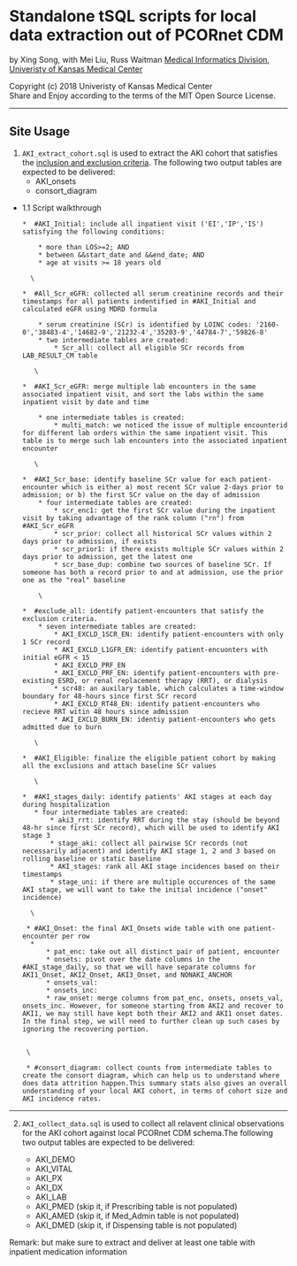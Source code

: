 Standalone tSQL scripts for local data extraction out of PCORnet CDM
====================================================================


by Xing Song, with Mei Liu, Russ Waitman
[Medical Informatics Division, Univeristy of Kansas Medical Center][MI]

[MI]: http://informatics.kumc.edu/

Copyright (c) 2018 Univeristy of Kansas Medical Center  
Share and Enjoy according to the terms of the MIT Open Source License.

***

## Site Usage 

1. `AKI_extract_cohort.sql` is used to extract the AKI cohort that satisfies the [inclusion and exclusion criteria]. The following two output tables are expected to be delivered:        
      * AKI_onsets
      * consort_diagram

[inclusion and exclusion criteria]: https://github.com/kumc-bmi/AKI_CDM/blob/master/report/AKI_CDM_EXT_VALID_p1_QA.Rmd


- 1.1 Script walkthrough

      *  #AKI_Initial: include all inpatient visit ('EI','IP','IS') satisfying the following conditions: 
          
          * more than LOS>=2; AND 
          * between &&start_date and &&end_date; AND         
          * age at visits >= 18 years old
          
        \ 
        
      *  #All_Scr_eGFR: collected all serum creatinine records and their timestamps for all patients indentified in #AKI_Initial and calculated eGFR using MDRD formula
      
          * serum creatinine (SCr) is identified by LOINC codes: '2160-0','38483-4','14682-9','21232-4','35203-9','44784-7','59826-8'
          * two intermediate tables are created:       
              * Scr_all: collect all eligible SCr records from LAB_RESULT_CM table    
              
         \  
      
      *  #AKI_Scr_eGFR: merge multiple lab encounters in the same associated inpatient visit, and sort the labs within the same inpatient visit by date and time 
          
          * one intermediate tables is created: 
              * multi_match: we noticed the issue of multiple encounterid for different lab orders within the same inpatient visit. This table is to merge such lab encounters into the associated inpatient encounter
             
         \    
              
      *  #AKI_Scr_base: identify baseline SCr value for each patient-encounter which is either a) most recent SCr value 2-days prior to admission; or b) the first SCr value on the day of admission 
          * four intermediate tables are created: 
              * scr_enc1: get the first SCr value during the inpatient visit by taking advantage of the rank column ("rn") from #AKI_Scr_eGFR
              * scr_prior: collect all historical SCr values within 2 days prior to admission, if exists 
              * scr_prior1: if there exists multiple SCr values within 2 days prior to admission, get the latest one
              * scr_base_dup: combine two sources of baseline SCr. If someone has both a record prior to and at admission, use the prior one as the "real" baseline 

          \  

      *  #exclude_all: identify patient-encounters that satisfy the exclusion criteria.
          * seven intermediate tables are created:
              * AKI_EXCLD_1SCR_EN: identify patient-encounters with only 1 SCr record
              * AKI_EXCLD_L1GFR_EN: identify patient-encuonters with initial eGFR < 15
              * AKI_EXCLD_PRF_EN
              * AKI_EXCLD_PRF_EN: identify patient-encounters with pre-existing ESRD, or renal replacement therapy (RRT), or dialysis
              * scr48: an auxilary table, which calculates a time-window boundary for 48-hours since first SCr record
              * AKI_EXCLD_RT48_EN: identify patient-encounters who recieve RRT witin 48 hours since admission
              * AKI_EXCLD_BURN_EN: identiy patient-encounters who gets admitted due to burn
        
         \  
        
      *  #AKI_Eligible: finalize the eligible patient cohort by making all the exclusions and attach baseline SCr values
      
         \     
      
      *  #AKI_stages_daily: identify patients' AKI stages at each day during hospitalization
         * four intermediate tables are created: 
             * aki3_rrt: identify RRT during the stay (should be beyond 48-hr since first SCr record), which will be used to identify AKI stage 3
             * stage_aki: collect all pairwise SCr records (not necessarily adjacent) and identify AKI stage 1, 2 and 3 based on rolling baseline or static baseline
             * AKI_stages: rank all AKI stage incidences based on their timestamps
             * stage_uni: if there are multiple occurences of the same AKI stage, we will want to take the initial incidence ("onset" incidence)
             
        \       
       
       * #AKI_Onset: the final AKI_Onsets wide table with one patient-encounter per row
        * 
            * pat_enc: take out all distinct pair of patient, encounter
            * onsets: pivot over the date columns in the #AKI_stage_daily, so that we will have separate columns for AKI1_Onset, AKI2_Onset, AKI3_Onset, and NONAKI_ANCHOR
            * onsets_val: 
            * onsets_inc: 
            * raw_onset: merge columns from pat_enc, onsets, onsets_val, onsets_inc. However, for someone starting from AKI2 and recover to AKI1, we may still have kept both their AKI2 and AKI1 onset dates. In the final step, we will need to further clean up such cases by ignoring the recovering portion.  
      

       \      
       
       * #consort_diagram: collect counts from intermediate tables to create the consort diagram, which can help us to understand where does data attrition happen.This summary stats also gives an overall understanding of your local AKI cohort, in terms of cohort size and AKI incidence rates.


****************************************************************************

2. `AKI_collect_data.sql` is used to collect all relavent clinical observations for the AKI cohort against local PCORnet CDM schema.The following two output tables are expected to be delivered:           

      * AKI_DEMO
      * AKI_VITAL
      * AKI_PX
      * AKI_DX
      * AKI_LAB
      * AKI_PMED (skip it, if Prescribing table is not populated)
      * AKI_AMED (skip it, if Med_Admin table is not populated)
      * AKI_DMED (skip it, if Dispensing table is not populated)

Remark: but make sure to extract and deliver at least one table with inpatient medication information
